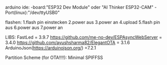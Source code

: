 arduino ide: 
-board:"ESP32 Dev Module" oder "AI Thinker ESP32-CAM"
-Port(linux):"/dev/ttyUSB0"



flashen:
1.flash pin einstecken
2.power aus
3.power an
4.upload
5.flash pin aus
6.power aus
7.power an 



LIBS:
FastLed = 3.9.7
https://github.com/me-no-dev/ESPAsyncWebServer = 3.4.0
 https://github.com/ayushsharma82/ElegantOTA = 3.1.6
ArduinoJson(https://arduinojson.org/) =7.2.1

Partition Scheme (for OTA!!!!):
Minimal SPIFFSS
